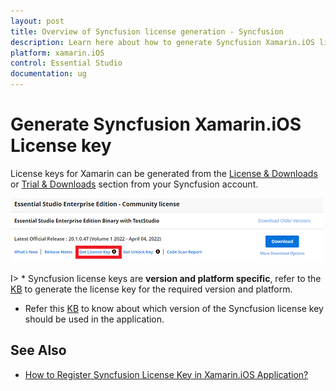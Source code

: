 ```yaml
---
layout: post
title: Overview of Syncfusion license generation - Syncfusion
description: Learn here about how to generate Syncfusion Xamarin.iOS license key for syncfusion Xamarin.iOS application for license validation.
platform: xamarin.iOS
control: Essential Studio
documentation: ug
---
```



# Generate Syncfusion Xamarin.iOS License key

License keys for Xamarin can be generated from the [License & Downloads](https://syncfusion.com/account/downloads) or [Trial & Downloads](https://www.syncfusion.com/account/manage-trials/downloads) section from your Syncfusion account. 

![Get License Key](licensing-images/generate-license.png)

I> * Syncfusion license keys are **version and platform specific**, refer to the [KB](https://www.syncfusion.com/kb/8976/how-to-generate-license-key-for-licensed-products) to generate the license key for the required version and platform.
* Refer this [KB](https://www.syncfusion.com/kb/8951/which-version-syncfusion-license-key-should-i-use-in-my-application) to know about which version of the Syncfusion license key should be used in the application.



## See Also

* [How to Register Syncfusion License Key in Xamarin.iOS Application?](https://help.syncfusion.com/xamarin-ios/licensing/how-to-register-in-an-application)